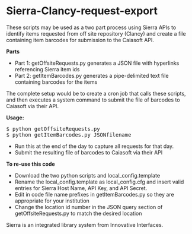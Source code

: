 # Sierra-Clancy-request-export

These scripts may be used as a two part process using Sierra APIs to identify items requested from off site repository (Clancy) and create a file containing item barcodes for submission to the Caiasoft API.  

<b>Parts</b>
* Part 1: getOffsiteRequests.py generates a JSON file with hyperlinks referencing Sierra item ids
* Part 2: getItemBarcodes.py generates a pipe-delimited text file containing barcodes for the items

The complete setup would be to create a cron job that calls these scripts, and then executes a system command to submit the file of barcodes to Caiasoft via their API. 

<b>Usage: </b>
<pre>
$ python getOffsiteRequests.py
$ python getItemBarcodes.py JSONfilename
</pre>
* Run this at the end of the day to capture all requests for that day. 
* Submit the resulting file of barcodes to Caiasoft via their API

<b>To re-use this code</b>
* Download the two python scripts and local_config.template 
* Rename the local_config.template as local_config.cfg and insert valid entries for Sierra Host Name, API Key, and API Secret.
* Edit in code file name prefixes in getItemBarcodes.py so they are appropriate for your institution
* Change the location id number in the JSON query section of getOffsiteRequests.py to match the desired location
  
  
Sierra is an integrated library system from Innovative Interfaces.
